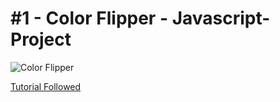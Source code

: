 # #1 - Color Flipper - Javascript-Project

![Color Flipper](https://j.gifs.com/2xY17P.gif)

</hr>

<a href='https://youtu.be/c5SIG7Ie0dM'>Tutorial Followed</a>


